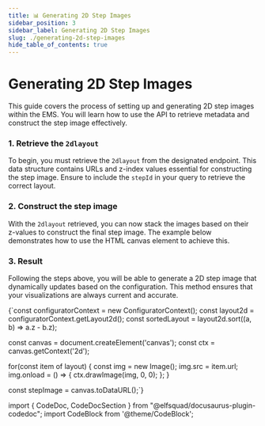 ```yaml
---
title: 📊 Generating 2D Step Images
sidebar_position: 3
sidebar_label: Generating 2D Step Images
slug: ./generating-2d-step-images
hide_table_of_contents: true
---
```


<CodeDoc>

<CodeDocSection>

# Generating 2D Step Images
This guide covers the process of setting up and generating 2D step images within the EMS. You will learn how to use the API to retrieve metadata and construct the step image effectively.

</CodeDocSection>

<CodeDocSection highlight="{1-3}">

### 1. Retrieve the `2dlayout`
To begin, you must retrieve the `2dlayout` from the designated endpoint.
This data structure contains URLs and z-index values essential for
constructing the step image. Ensure to include the `stepId` in your
query to retrieve the correct layout.

</CodeDocSection>

<CodeDocSection highlight="{8-15}">

### 2. Construct the step image
With the `2dlayout` retrieved, you can now stack the images based on
their z-values to construct the final step image. The example below
demonstrates how to use the HTML canvas element to achieve this.

</CodeDocSection>

<CodeDocSection highlight="{5-6,16}">

### 3. Result

Following the steps above, you will be able to generate a 2D step image
that dynamically updates based on the configuration. This method ensures
that your visualizations are always current and accurate.

</CodeDocSection>

<CodeBlock language="js">
{`const configuratorContext = new ConfiguratorContext();
const layout2d = configuratorContext.getLayout2d();
const sortedLayout = layout2d.sort((a, b) => a.z - b.z);

const canvas = document.createElement('canvas');
const ctx = canvas.getContext('2d');

for(const item of layout) {
  const img = new Image();
  img.src = item.url;
  img.onload = () => {
    ctx.drawImage(img, 0, 0);
  };
}

const stepImage = canvas.toDataURL();`}
</CodeBlock>

</CodeDoc>

import { CodeDoc, CodeDocSection } from "@elfsquad/docusaurus-plugin-codedoc";
import CodeBlock from '@theme/CodeBlock';

